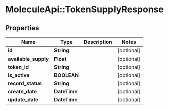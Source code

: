# MoleculeApi::TokenSupplyResponse

## Properties
Name | Type | Description | Notes
------------ | ------------- | ------------- | -------------
**id** | **String** |  | [optional] 
**available_supply** | **Float** |  | [optional] 
**token_id** | **String** |  | [optional] 
**is_active** | **BOOLEAN** |  | [optional] 
**record_status** | **String** |  | [optional] 
**create_date** | **DateTime** |  | [optional] 
**update_date** | **DateTime** |  | [optional] 


